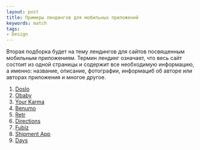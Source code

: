 ```yaml
---
layout: post
title: Примеры лендингов для мобильных приложений
keywords: match
tags:
- Design
---
```


Вторая подборка будет на тему лендингов для сайтов посвященным мобильным приложениям. 
Термин лендинг означает, что весь сайт состоит из одной страницы и содержит все необходимую информацию, а именно: название, описание, фотографии, информациб об авторе или авторах приложения и многое другое.

1. [Doslo](http://dolsto.de/)
2. [Obaby](http://www.obabyapp.com/)
3. [Your Karma](https://yourkarma.com/)
4. [Benumo](http://benumo.com/)
5. [Retr](http://retr.io/)
6. [Directions](http://getdirections.es/)
7. [Fubiz](http://tablet.fubiz.net/)
8. [Shipment App](http://shipmentapp.com/)
9. [Days](https://www.days.am/)
